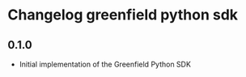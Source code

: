 Changelog greenfield python sdk
=========

0.1.0
-------

- Initial implementation of the Greenfield Python SDK

